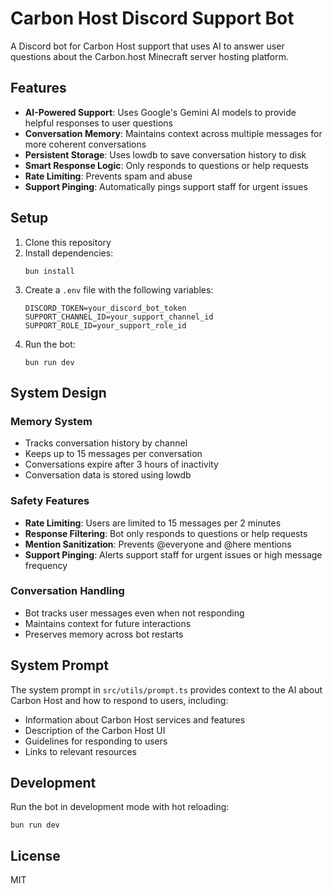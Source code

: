 # Carbon Host Discord Support Bot

A Discord bot for Carbon Host support that uses AI to answer user questions about the Carbon.host Minecraft server hosting platform.

## Features

- **AI-Powered Support**: Uses Google's Gemini AI models to provide helpful responses to user questions
- **Conversation Memory**: Maintains context across multiple messages for more coherent conversations
- **Persistent Storage**: Uses lowdb to save conversation history to disk
- **Smart Response Logic**: Only responds to questions or help requests
- **Rate Limiting**: Prevents spam and abuse
- **Support Pinging**: Automatically pings support staff for urgent issues

## Setup

1. Clone this repository
2. Install dependencies:
   ```
   bun install
   ```
3. Create a `.env` file with the following variables:
   ```
   DISCORD_TOKEN=your_discord_bot_token
   SUPPORT_CHANNEL_ID=your_support_channel_id
   SUPPORT_ROLE_ID=your_support_role_id
   ```
4. Run the bot:
   ```
   bun run dev
   ```

## System Design

### Memory System
- Tracks conversation history by channel
- Keeps up to 15 messages per conversation
- Conversations expire after 3 hours of inactivity
- Conversation data is stored using lowdb

### Safety Features
- **Rate Limiting**: Users are limited to 15 messages per 2 minutes
- **Response Filtering**: Bot only responds to questions or help requests
- **Mention Sanitization**: Prevents @everyone and @here mentions
- **Support Pinging**: Alerts support staff for urgent issues or high message frequency

### Conversation Handling
- Bot tracks user messages even when not responding
- Maintains context for future interactions
- Preserves memory across bot restarts

## System Prompt

The system prompt in `src/utils/prompt.ts` provides context to the AI about Carbon Host and how to respond to users, including:

- Information about Carbon Host services and features
- Description of the Carbon Host UI
- Guidelines for responding to users
- Links to relevant resources

## Development

Run the bot in development mode with hot reloading:

```
bun run dev
```

## License

MIT
